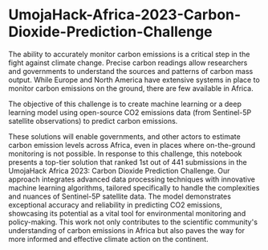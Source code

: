 # UmojaHack-Africa-2023-Carbon-Dioxide-Prediction-Challenge
The ability to accurately monitor carbon emissions is a critical step in the fight against climate change. Precise carbon readings allow researchers and governments to understand the sources and patterns of carbon mass output. While Europe and North America have extensive systems in place to monitor carbon emissions on the ground, there are few available in Africa.

The objective of this challenge is to create machine learning or a deep learning model using open-source CO2 emissions data (from Sentinel-5P satellite observations) to predict carbon emissions.

These solutions will enable governments, and other actors to estimate carbon emission levels across Africa, even in places where on-the-ground monitoring is not possible. In response to this challenge, this notebook presents a top-tier solution that ranked 1st out of 441 submissions in the UmojaHack Africa 2023: Carbon Dioxide Prediction Challenge. Our approach integrates advanced data processing techniques with innovative machine learning algorithms, tailored specifically to handle the complexities and nuances of Sentinel-5P satellite data. The model demonstrates exceptional accuracy and reliability in predicting CO2 emissions, showcasing its potential as a vital tool for environmental monitoring and policy-making. This work not only contributes to the scientific community's understanding of carbon emissions in Africa but also paves the way for more informed and effective climate action on the continent.
